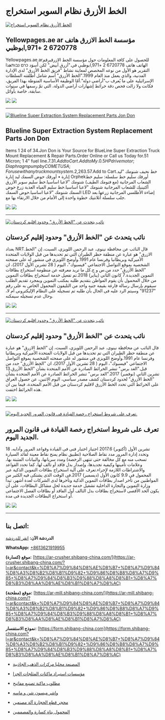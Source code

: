 # الخط الأزرق نظام السوبر استخراج

<a href="https://swt.shibang-china.com/?l=ar&img&k=%D8%A7%D9%84%D8%AE%D8%B7+%D8%A7%D9%84%D8%A3%D8%B2%D8%B1%D9%82+%D9%86%D8%B8%D8%A7%D9%85+%D8%A7%D9%84%D8%B3%D9%88%D8%A8%D8%B1+%D8%A7%D8%B3%D8%AA%D8%AE%D8%B1%D8%A7%D8%AC" target="_blank">![الخط الأزرق نظام السوبر استخراج](http://static.shibang-china.com/all-800x300/339.jpg)</a>

## Yellowpages.ae ar مؤسسة الخط الازرق هاتف 6720778 2 +971,ابوظبي
Yellowpages.ae arللحصول على كافة المعلومات حول مؤسسة الخط الازرقبرقم الهاتف هاتف 6720778 2 +971,ابوظبي في.&quot;أزرق أبيض&quot; لكن أَسوَد כרם נבותهذا التقرير هو الأول من نوعه المخصص لمعاينة نشاط &quot;فريق الخط الأزرق&quot; لدى الإدارة المدنية، والذي يعمل منذ العام 1999.&quot;الخط الأزرق&quot; أسم شامل أطلقته السلطات الإسرائيلية على ما يُعرف ب&quot;أراضي دولة&quot;.أمّا الوظيفة الأساسية المنوطة بهذا الفريق، فكانت ولا زالت فحص دقة خرائط إشهارات أراضي الدولة، التي تمّ رسمها في سنوات سابقة، خاصة بأوائل.


<a href="https://whatsapp.shibangsoft.com/WhatsApp.php" target="_blank" title="WhatsApp">![](http://static.shibang-china.com/icon/whatsapp.png)</a> <a href="https://swt.shibang-china.com/?l=ar&icon&k=%D8%A7%D9%84%D8%AE%D8%B7+%D8%A7%D9%84%D8%A3%D8%B2%D8%B1%D9%82+%D9%86%D8%B8%D8%A7%D9%85+%D8%A7%D9%84%D8%B3%D9%88%D8%A8%D8%B1+%D8%A7%D8%B3%D8%AA%D8%AE%D8%B1%D8%A7%D8%AC" target="_blank">![](http://static.shibang-china.com/icon/chat-ar.png)</a>

---

<a href="https://swt.shibang-china.com/?l=ar&img&k=%D8%A7%D9%84%D8%AE%D8%B7+%D8%A7%D9%84%D8%A3%D8%B2%D8%B1%D9%82+%D9%86%D8%B8%D8%A7%D9%85+%D8%A7%D9%84%D8%B3%D9%88%D8%A8%D8%B1+%D8%A7%D8%B3%D8%AA%D8%AE%D8%B1%D8%A7%D8%AC" target="_blank">![Blueline Super Extraction System Replacement Parts Jon Don](http://static.shibang-china.com/all-800x300/1116.jpg)</a>

## Blueline Super Extraction System Replacement Parts Jon Don
Items 1 24 of 34.Jon Don is Your Source for BlueLine Super Extraction Truck Mount Replacement &amp; Repair Parts.Order Online or Call us Today for.51 Micron; 1 4&quot; fuel line.$7.31.Add to Cart.Add to My.0.5HP drive motor; Diaphragm pump by COMET USA; For use with any truck mount system.$2,263.57.Add to Cart.خط نحيف شنومك &quot;ليد إنارة • أورفك حوض السمك ليد إنارة Orphekأورفك سليم خط سلسلة: سليم خط الشعاب المرجانية (مع فنومك الطيف) شنومك &quot;لاعبا اساسيا.خط سليم سوبر الأزرق أكتينيك للشعاب المرجانية شنومك &quot;لاعبا اساسيا.خط سليم المياه العذبة زرع حوض السمك شنومك &quot;لاعبا اساسيا.حوض السمك LED إضاءة الأطلسي المرجانية زرعها.بعد جلب سلسلة أتلانتيك خطوة واحدة إلى الأمام من خلال الارتقاء بها مع.


<a href="https://whatsapp.shibangsoft.com/WhatsApp.php" target="_blank" title="WhatsApp">![](http://static.shibang-china.com/icon/whatsapp.png)</a> <a href="https://swt.shibang-china.com/?l=ar&icon&k=%D8%A7%D9%84%D8%AE%D8%B7+%D8%A7%D9%84%D8%A3%D8%B2%D8%B1%D9%82+%D9%86%D8%B8%D8%A7%D9%85+%D8%A7%D9%84%D8%B3%D9%88%D8%A8%D8%B1+%D8%A7%D8%B3%D8%AA%D8%AE%D8%B1%D8%A7%D8%AC" target="_blank">![](http://static.shibang-china.com/icon/chat-ar.png)</a>

---

<a href="https://swt.shibang-china.com/?l=ar&img&k=%D8%A7%D9%84%D8%AE%D8%B7+%D8%A7%D9%84%D8%A3%D8%B2%D8%B1%D9%82+%D9%86%D8%B8%D8%A7%D9%85+%D8%A7%D9%84%D8%B3%D9%88%D8%A8%D8%B1+%D8%A7%D8%B3%D8%AA%D8%AE%D8%B1%D8%A7%D8%AC" target="_blank">![نائب يتحدث عن &quot;الخط الأزرق&quot; وحدود إقليم كردستان](http://static.shibang-china.com/all-800x300/1499.jpg)</a>

## نائب يتحدث عن &quot;الخط الأزرق&quot; وحدود إقليم كردستان
بغداد NRT.قال النائب عن محافظة نينوى، عبد الرحمن اللويزي، السبت، إن &quot;الخط الازرق&quot; هو عبارة عن منطقة حظر الطيران التي تم تحديدها من قبل الولايات المتحدة الأميركية وبريطانيا وفرنسا عام 1991.وأوضح اللويزي في منشور له على صفحته الشخصية بموقع التواصل الاجتماعي &quot;فيسبوك&quot;، اليوم ( 28 تشرين الأول 2017)، ان &quot;الخط الأزرق&quot; حدد من.س و ج.كل ما تريد معرفته عن منظومة استخراج بطاقات التموين الجديدة.7 كانون الثاني (يناير) 2018.تم تفعيل خدمة استخراج بطاقات التموين من خلال المحمول بأن يقوم المواطن بتقديم طلبه بمكتب التموين وبمجرد تقديم الطلب سيقوم بإرسال رسالة فارغة بقيمة جنيه واحد من التليفون المحمول الخاص به على رقم &quot;91237&quot; وسيتم الرد عليه فى الحال بأن طلبه تم تسجيله على النظام الإليكترونى أم لا، وحال عدم تسجيله سيمكنه.


<a href="https://whatsapp.shibangsoft.com/WhatsApp.php" target="_blank" title="WhatsApp">![](http://static.shibang-china.com/icon/whatsapp.png)</a> <a href="https://swt.shibang-china.com/?l=ar&icon&k=%D8%A7%D9%84%D8%AE%D8%B7+%D8%A7%D9%84%D8%A3%D8%B2%D8%B1%D9%82+%D9%86%D8%B8%D8%A7%D9%85+%D8%A7%D9%84%D8%B3%D9%88%D8%A8%D8%B1+%D8%A7%D8%B3%D8%AA%D8%AE%D8%B1%D8%A7%D8%AC" target="_blank">![](http://static.shibang-china.com/icon/chat-ar.png)</a>

---

<a href="https://swt.shibang-china.com/?l=ar&img&k=%D8%A7%D9%84%D8%AE%D8%B7+%D8%A7%D9%84%D8%A3%D8%B2%D8%B1%D9%82+%D9%86%D8%B8%D8%A7%D9%85+%D8%A7%D9%84%D8%B3%D9%88%D8%A8%D8%B1+%D8%A7%D8%B3%D8%AA%D8%AE%D8%B1%D8%A7%D8%AC" target="_blank">![نائب يتحدث عن &quot;الخط الأزرق&quot; وحدود إقليم كردستان](http://static.shibang-china.com/all-800x300/758.jpg)</a>

## نائب يتحدث عن &quot;الخط الأزرق&quot; وحدود إقليم كردستان
قال النائب عن محافظة نينوى، عبد الرحمن اللويزي، السبت، إن &quot;الخط الازرق&quot; هو عبارة عن منطقة حظر الطيران التي تم تحديدها من قبل الولايات المتحدة الأميركية وبريطانيا وفرنسا عام 1991.وأوضح اللويزي في منشور له على صفحته الشخصية بموقع التواصل الاجتماعي &quot;فيسبوك&quot;، اليوم ( 28 تشرين الأول 2017)، ان &quot;الخط الأزرق&quot; حدد من قبل.&quot;الغد برس&quot; تنشر الخرائط الصادرة عن الأمم المتحدة بشأن &quot;الخط الأزرق.13 تشرين الثاني (نوفمبر) 2017.&quot;الغد برس&quot; تنشر الخرائط الصادرة عن الأمم المتحدة بشأن &quot;الخط الأزرق&quot; لحدود كردستان كشف مصدر سياسي، اليوم الاثنين، عن حصول العراق على الخرائط التي تحدد الخط الأزرق لاقليم كردستان من قبل الأمم المتحدة، فيما بين ان هذه الخرائط اختفت.


<a href="https://whatsapp.shibangsoft.com/WhatsApp.php" target="_blank" title="WhatsApp">![](http://static.shibang-china.com/icon/whatsapp.png)</a> <a href="https://swt.shibang-china.com/?l=ar&icon&k=%D8%A7%D9%84%D8%AE%D8%B7+%D8%A7%D9%84%D8%A3%D8%B2%D8%B1%D9%82+%D9%86%D8%B8%D8%A7%D9%85+%D8%A7%D9%84%D8%B3%D9%88%D8%A8%D8%B1+%D8%A7%D8%B3%D8%AA%D8%AE%D8%B1%D8%A7%D8%AC" target="_blank">![](http://static.shibang-china.com/icon/chat-ar.png)</a>

---

<a href="https://swt.shibang-china.com/?l=ar&img&k=%D8%A7%D9%84%D8%AE%D8%B7+%D8%A7%D9%84%D8%A3%D8%B2%D8%B1%D9%82+%D9%86%D8%B8%D8%A7%D9%85+%D8%A7%D9%84%D8%B3%D9%88%D8%A8%D8%B1+%D8%A7%D8%B3%D8%AA%D8%AE%D8%B1%D8%A7%D8%AC" target="_blank">![تعرف على شروط استخراج رخصة القيادة فى قانون المرور الجديد اليوم.](http://static.shibang-china.com/all-800x300/790.jpg)</a>

## تعرف على شروط استخراج رخصة القيادة فى قانون المرور الجديد اليوم.
18 تشرين الأول (أكتوبر) 2017.6 اجتياز اختبار فنى فى القيادة وقواعد المرور وآدابه، وتحدد إدارة المرور مدد نقاط الصلاحية (تطبيق نظام يمنح نقاط معينة لقائد السيارة تسحب منه مع كل مخالفة حتى تنتهى الرخصة) ومدد سريانها، والبيانات المثبتة بها، وعلامات تأمينها وكيفية تجديدها، وإصدار بدل فاقد أو تالف لها، كما تحدد القواعد والاشتراطات اللازمة لإجراء.تعرف على آلية استخراج بطاقات التموين الذكية عبر المحمول فى 9.9 كانون الأول (ديسمبر) 2017.فى الوقت الذى يشتكى فيه الكثير من المواطنين من تأخر اصدار بطاقات التموين الذكية وتأخرها لدى الشركات لعدة أشهر، تبدأ وزارة التموين والتجارة الداخلية تشغيل خدمة جديدة لحل مشاكل البطاقات، على أن يكون الحد الأقصى لاستخراج بطاقات بدل التالف أول الفاقد أو بطاقات الفصل الاجتماعى أو استخراج البطاقات الجديدة فى مدة.


<a href="https://whatsapp.shibangsoft.com/WhatsApp.php" target="_blank" title="WhatsApp">![](http://static.shibang-china.com/icon/whatsapp.png)</a> <a href="https://swt.shibang-china.com/?l=ar&icon&k=%D8%A7%D9%84%D8%AE%D8%B7+%D8%A7%D9%84%D8%A3%D8%B2%D8%B1%D9%82+%D9%86%D8%B8%D8%A7%D9%85+%D8%A7%D9%84%D8%B3%D9%88%D8%A8%D8%B1+%D8%A7%D8%B3%D8%AA%D8%AE%D8%B1%D8%A7%D8%AC" target="_blank">![](http://static.shibang-china.com/icon/chat-ar.png)</a>

---
## اتصل بنا:

**الدردشة الآن:** [انقر للدردشة](https://swt.shibang-china.com?l=ar&contact&k=%D8%A7%D9%84%D8%AE%D8%B7+%D8%A7%D9%84%D8%A3%D8%B2%D8%B1%D9%82+%D9%86%D8%B8%D8%A7%D9%85+%D8%A7%D9%84%D8%B3%D9%88%D8%A8%D8%B1+%D8%A7%D8%B3%D8%AA%D8%AE%D8%B1%D8%A7%D8%AC)

**WhatsApp:**  [+8613621919955](https://whatsapp.shibangsoft.com/WhatsApp.php)

**موقع (كسارة):** [https://ar-crusher.shibang-china.com/](https://ar-crusher.shibang-china.com/?l=ar&contact&k=%D8%A7%D9%84%D8%AE%D8%B7+%D8%A7%D9%84%D8%A3%D8%B2%D8%B1%D9%82+%D9%86%D8%B8%D8%A7%D9%85+%D8%A7%D9%84%D8%B3%D9%88%D8%A8%D8%B1+%D8%A7%D8%B3%D8%AA%D8%AE%D8%B1%D8%A7%D8%AC)

**موقع (مطحنة):** [https://ar-mill.shibang-china.com/](https://ar-mill.shibang-china.com/?l=ar&contact&k=%D8%A7%D9%84%D8%AE%D8%B7+%D8%A7%D9%84%D8%A3%D8%B2%D8%B1%D9%82+%D9%86%D8%B8%D8%A7%D9%85+%D8%A7%D9%84%D8%B3%D9%88%D8%A8%D8%B1+%D8%A7%D8%B3%D8%AA%D8%AE%D8%B1%D8%A7%D8%AC)

**نموذج الاستفسار:** [https://form.shibang-china.com](https://form.shibang-china.com?l=ar&contact&k=%D8%A7%D9%84%D8%AE%D8%B7+%D8%A7%D9%84%D8%A3%D8%B2%D8%B1%D9%82+%D9%86%D8%B8%D8%A7%D9%85+%D8%A7%D9%84%D8%B3%D9%88%D8%A8%D8%B1+%D8%A7%D8%B3%D8%AA%D8%AE%D8%B1%D8%A7%D8%AC)

* [المصنعة محليا مركزات الذهب الجاذبية](../24/%D8%A7%D9%84%D9%85%D8%B5%D9%86%D8%B9%D8%A9%20%D9%85%D8%AD%D9%84%D9%8A%D8%A7%20%D9%85%D8%B1%D9%83%D8%B2%D8%A7%D8%AA%20%D8%A7%D9%84%D8%B0%D9%87%D8%A8%20%D8%A7%D9%84%D8%AC%D8%A7%D8%B0%D8%A8%D9%8A%D8%A9.md)

* [مؤسسات استيراد ماكنات المثلجات الجزا](../22/%D9%85%D8%A4%D8%B3%D8%B3%D8%A7%D8%AA%20%D8%A7%D8%B3%D8%AA%D9%8A%D8%B1%D8%A7%D8%AF%20%D9%85%D8%A7%D9%83%D9%86%D8%A7%D8%AA%20%D8%A7%D9%84%D9%85%D8%AB%D9%84%D8%AC%D8%A7%D8%AA%20%D8%A7%D9%84%D8%AC%D8%B2%D8%A7.md)

* [مطلوب ماكنة تصنيع مفاتيح](../21/%D9%85%D8%B7%D9%84%D9%88%D8%A8%20%D9%85%D8%A7%D9%83%D9%86%D8%A9%20%D8%AA%D8%B5%D9%86%D9%8A%D8%B9%20%D9%85%D9%81%D8%A7%D8%AA%D9%8A%D8%AD.md)

* [واشر میسون شن و ماسه](../21/%D9%88%D8%A7%D8%B4%D8%B1%20%D9%85%DB%8C%D8%B3%D9%88%D9%86%20%D8%B4%D9%86%20%D9%88%20%D9%85%D8%A7%D8%B3%D9%87.md)

* [محجر قطع الحجارة آلة مصنعين](../24/%D9%85%D8%AD%D8%AC%D8%B1%20%D9%82%D8%B7%D8%B9%20%D8%A7%D9%84%D8%AD%D8%AC%D8%A7%D8%B1%D8%A9%20%D8%A2%D9%84%D8%A9%20%D9%85%D8%B5%D9%86%D8%B9%D9%8A%D9%86.md)

* [المحمول بناة كسارة والمصممين](../25/%D8%A7%D9%84%D9%85%D8%AD%D9%85%D9%88%D9%84%20%D8%A8%D9%86%D8%A7%D8%A9%20%D9%83%D8%B3%D8%A7%D8%B1%D8%A9%20%D9%88%D8%A7%D9%84%D9%85%D8%B5%D9%85%D9%85%D9%8A%D9%86.md)
